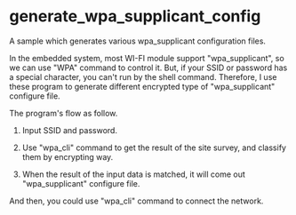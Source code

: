 # generate_wpa_supplicant_config
A sample which generates various wpa_supplicant configuration files.

In the embedded system, most WI-FI module support "wpa_supplicant", so we can use "WPA" command to control it.
But, if your SSID or password has a special character, you can't run by the shell command.
Therefore, I use these program to generate different encrypted type of  "wpa_supplicant" configure file.

The program's flow as follow.

1)  Input SSID and password.

2)  Use "wpa_cli" command to get the result of the site survey, and classify them by encrypting way.

3)  When the result of the input data is matched, it will come out "wpa_supplicant" configure file.

And then, you could use "wpa_cli" command to connect the network.
